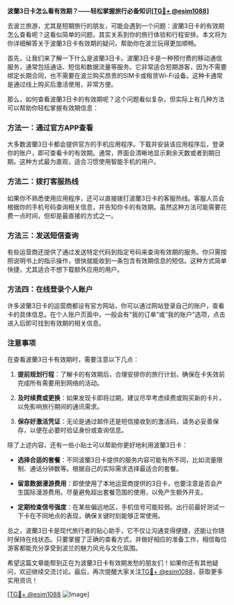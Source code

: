 **波蘭3日卡怎么看有效期？——轻松掌握旅行必备知识[[TG💪+ @esim1088](https://t.me/s/esim1088)]**

去波兰旅游，尤其是短期旅行的朋友，可能会遇到一个问题：波蘭3日卡的有效期怎么查看呢？这看似简单的问题，其实关系到你的旅行体验和行程安排。本文将为你详细解答关于波蘭3日卡有效期的疑问，帮助你在波兰玩得更加顺畅。

首先，让我们来了解一下什么是波蘭3日卡。波蘭3日卡是一种预付费的移动通信服务，通常包括通话、短信和数据流量等服务。它非常适合短期游客，因为不需要绑定长期合同，也不需要在波兰购买昂贵的SIM卡或租赁Wi-Fi设备。这种卡通常是通过线上购买后激活使用，非常方便。

那么，如何查看波蘭3日卡的有效期呢？这个问题看似复杂，但实际上有几种方法可以帮助你轻松掌握有效期信息：

### 方法一：通过官方APP查看

大多数波蘭3日卡都会提供官方的手机应用程序。下载并安装该应用程序后，登录你的账户，即可查看卡的有效期。通常，界面会清晰地显示剩余天数或者到期日期。这种方式最为直观，适合习惯使用智能手机的用户。

### 方法二：拨打客服热线

如果你不熟悉使用应用程序，还可以直接拨打波蘭3日卡的客服热线。客服人员会根据你的手机号码查询相关信息，并告知你卡的有效期。虽然这种方法可能需要花费一点时间，但却是最直接的方式之一。

### 方法三：发送短信查询

有些运营商还提供了通过发送特定代码到指定号码来查询有效期的服务。你只需按照说明书上的指示操作，很快就能收到一条包含有效期信息的短信。这种方式简单快捷，尤其适合不想下载额外应用的用户。

### 方法四：在线登录个人账户

许多波蘭3日卡的运营商都设有官方网站，你可以通过网站登录自己的账户，查看卡的具体信息。在个人账户页面中，一般会有“我的订单”或“我的账户”选项，点击进入后即可找到有效期的相关信息。

### 注意事项

在查看波蘭3日卡有效期时，需要注意以下几点：

1. **提前规划行程**：了解卡的有效期后，合理安排你的旅行计划，确保在卡失效前完成所有需要用到网络的活动。
   
2. **及时续费或更换**：如果发现卡即将过期，建议尽早考虑续费或购买新的卡片，以免影响旅行期间的通讯需求。

3. **保存好激活凭证**：无论是通过邮件还是短信接收到的激活码，请务必妥善保存，以便在必要时验证身份或查询信息。

除了上述内容，还有一些小贴士可以帮助你更好地利用波蘭3日卡：

- **选择合适的套餐**：不同波蘭3日卡提供的服务内容可能有所不同，比如流量限制、通话分钟数等。根据自己的实际需求选择最适合的套餐。
  
- **留意数据漫游费用**：即使使用了本地运营商提供的3日卡，也要注意是否会产生国际漫游费用。尽量避免超出套餐范围的使用，以免产生额外开支。

- **定期检查信号强度**：在某些偏远地区，手机信号可能较弱。出行前最好测试一下卡在不同地点的表现，确保关键时刻能够正常使用。

总之，波蘭3日卡是现代旅行者的贴心助手，它不仅让沟通变得便捷，还能让你随时保持在线状态。只要掌握了正确的查看方式，并做好相应的准备工作，相信每位游客都能充分享受到波兰的魅力风光与文化氛围。

希望这篇文章能帮到正在为波蘭3日卡有效期发愁的朋友们！如果你还有其他疑问，欢迎继续交流讨论。最后，再次提醒大家关注[TG💪+ @esim1088](https://t.me/s/esim1088)，获取更多实用资讯！

[[TG💪+ @esim1088](https://t.me/s/esim1088) ![Image](https://i.postimg.cc/4NQfJmqS/Snipaste-2025-05-13-00-14-12.png)]